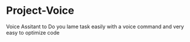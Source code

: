 # Project-Voice

Voice Assitant to Do you lame task easily with a voice command and very easy to optimize code
